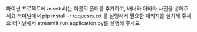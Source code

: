 파이썬 프로젝트에 assets라는 이름의 폴더를 추가하고, 배너와 아바타 사진을 넣어주세요
터미널에서 pip install -r requests.txt 를 실행해서 필요한 패키지를 설치해 주세요
터미널에서 streamlit run application.py를 실행해 주세요
